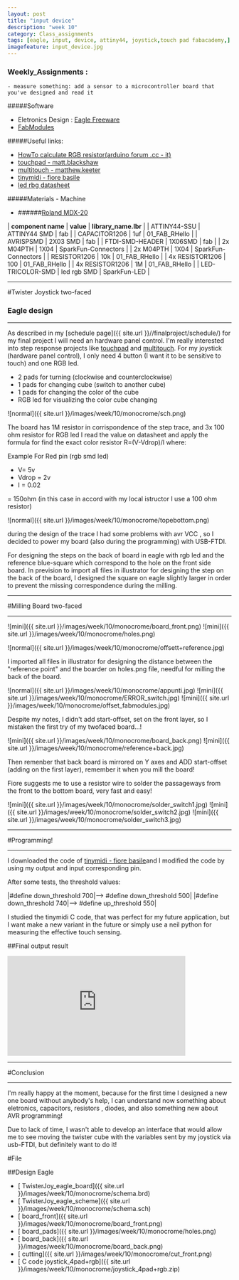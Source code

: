 ```yaml
---
layout: post
title: "input device"
description: "week 10"
category: Class_assignments
tags: [eagle, input, device, attiny44, joystick,touch pad fabacademy,]
imagefeature: input_device.jpg
---
```


### Weekly_Assignments :

	- measure something: add a sensor to a microcontroller board that you've designed and read it

#####Software

- Eletronics Design : [Eagle Freeware](http://www.cadsoftusa.com/download-eagle/)
- [FabModules](www.fabmodules.org)

#####Useful links:

- [HowTo calculate RGB resistor(arduino forum .cc - it)](http://forum.arduino.cc/index.php?topic=119455.0)
- [touchpad - matt.blackshaw](http://fab.cba.mit.edu/classes/MIT/863.10/people/matt.blackshaw/week8.html)
- [multitouch - matthew.keeter](http://fab.cba.mit.edu/classes/863.11/people/matthew.keeter/multitouch/index.html)
- [tinymidi - fiore basile](http://fabacademy.org/archives/2014/students/basile.fiore/classes/10_input_devices.html)
- [led rbg datasheet](http://media.digikey.com/pdf/Data%20Sheets/CREE%20Power/CLV1A-FKB_Rev5.pdf)

#####Materials - Machine

- ######[Roland MDX-20](http://www.rolanddg.com/product/3d/3d/mdx-20_15/mdx-20_15.html)


| **component name** | **value** | **library_name.lbr** |
| ATTINY44-SSU | ATTINY44 SMD | fab |
| CAPACITOR1206 | 1uf | 01_FAB_RHello |
| AVRISPSMD | 2X03 SMD | fab |
| FTDI-SMD-HEADER | 1X06SMD | fab |
| 2x M04PTH | 1X04 | SparkFun-Connectors |
| 2x M04PTH | 1X04 | SparkFun-Connectors |
| RESISTOR1206 | 10k | 01_FAB_RHello |
| 4x RESISTOR1206 | 100 | 01_FAB_RHello |
| 4x RESISTOR1206 | 1M | 01_FAB_RHello |
| LED-TRICOLOR-SMD | led rgb SMD | SparkFun-LED |



****

#Twister Joystick  two-faced 

### Eagle design

****

As described in my [schedule page]({{ site.url }}//finalproject/schedule/) for my final project I will need an hardware panel control.
I'm really interested into step response projects like [touchpad](http://fab.cba.mit.edu/classes/MIT/863.10/people/matt.blackshaw/week8.html) and [multitouch](http://fab.cba.mit.edu/classes/863.11/people/matthew.keeter/multitouch/index.html).
For my joystick (hardware panel control), I only need 4 button (I want it to be sensitive to touch) and one RGB led.

- 2 pads for turning (clockwise and counterclockwise)
- 1 pads for changing cube (switch to another cube)
- 1 pads for changing the color of the cube 
- RGB led for visualizing the color cube changing

![normal]({{ site.url }}/images/week/10/monocrome/sch.png)

The board has 1M resistor in corrispondence of the step trace, and 3x 100 ohm resistor for RGB led 
I read the value on datasheet and apply the formula for find the exact color resistor R=(V-Vdrop)/I where:

Example For Red pin (rgb smd led)

- V= 5v
- Vdrop = 2v
- I = 0.02

= 150ohm (in this case in accord with my local istructor I use a 100 ohm resistor)

![normal]({{ site.url }}/images/week/10/monocrome/topebottom.png) 

during the design of the trace I had some problems with avr VCC , so I decided to power my board (also during the programming) with USB-FTDI. 

For designing the steps on the back of board in eagle with rgb led and the reference blue-square which correspond to the hole on the front side board.
In prevision to import all files in illustrator for designing the step on the back of the board, I designed the square on eagle slightly larger in order to prevent the missing correspondence during the milling.

****

#Milling Board two-faced

****

![mini]({{ site.url }}/images/week/10/monocrome/board_front.png) 
![mini]({{ site.url }}/images/week/10/monocrome/holes.png)

![normal]({{ site.url }}/images/week/10/monocrome/offsett+reference.jpg) 


I imported all files in illustrator for designing the distance between the "reference point" and the boarder on holes.png file, needful for milling the back of the board.

![normal]({{ site.url }}/images/week/10/monocrome/appunti.jpg) 
![mini]({{ site.url }}/images/week/10/monocrome/ERROR_switch.jpg)
![mini]({{ site.url }}/images/week/10/monocrome/offset_fabmodules.jpg)

Despite my notes, I didn't add start-offset, set on the front layer, so I mistaken the first try of my twofaced board...!


![mini]({{ site.url }}/images/week/10/monocrome/board_back.png) 
![mini]({{ site.url }}/images/week/10/monocrome/reference+back.jpg) 


Then remenber that back board is mirrored on Y axes and ADD start-offset (adding on the first layer), remember it when you mill the board!


Fiore suggests me to use a resistor wire to solder the passageways from the front to the bottom board, very fast and easy!


![mini]({{ site.url }}/images/week/10/monocrome/solder_switch1.jpg) 
![mini]({{ site.url }}/images/week/10/monocrome/solder_switch2.jpg) 
![mini]({{ site.url }}/images/week/10/monocrome/solder_switch3.jpg) 

****

#Programming!

****

I downloaded the code of [tinymidi - fiore basile](http://fabacademy.org/archives/2014/students/basile.fiore/classes/10_input_devices.html)and I modified the code by using my output and input corresponding pin. 

After some tests, the threshold values: 

|#define down_threshold 700|--> #define down_threshold 500|
|#define down_threshold 740|--> #define up_threshold 550|

I studied the tinymidi C code, that was perfect for my future application, but I want make a new variant in the future or simply use a neil python for measuring the effective touch sensing.


##Final output result 


<div class="flex-video widescreen vimeo">
  <iframe src="http://player.vimeo.com/video/125578812" width="400" height="225" frameborder="0" webkitAllowFullScreen mozallowfullscreen allowFullScreen></iframe>
</div>
 
****

#Conclusion

****

I'm really happy at the moment, because for the first time I designed a new one board without anybody's help, I can understand now something about eletronics, capacitors, resistors , diodes, and also something new about AVR programming!

Due to lack of time, I wasn't able to develop an interface that would allow me to see moving the twister cube with the variables sent by my joystick via usb-FTDI, but definitely want to do it!

#File

##Design Eagle

- [<i class="fa fa-floppy-o"></i> TwisterJoy_eagle_board]({{ site.url }}/images/week/10/monocrome/schema.brd)
- [<i class="fa fa-floppy-o"></i> TwisterJoy_eagle_scheme]({{ site.url }}/images/week/10/monocrome/schema.sch)
- [<i class="fa fa-file-image-o"></i> board_front]({{ site.url }}/images/week/10/monocrome/board_front.png)
- [<i class="fa fa-file-image-o"></i> board_pads]({{ site.url }}/images/week/10/monocrome/holes.png)
- [<i class="fa fa-file-image-o"></i> board_back]({{ site.url }}/images/week/10/monocrome/board_back.png)
- [<i class="fa fa-file-image-o"></i> cutting]({{ site.url }}/images/week/10/monocrome/cut_front.png)
- [<i class="fa fa-floppy-o"></i> C code joystick_4pad+rgb]({{ site.url }}/images/week/10/monocrome/joystick_4pad+rgb.zip)